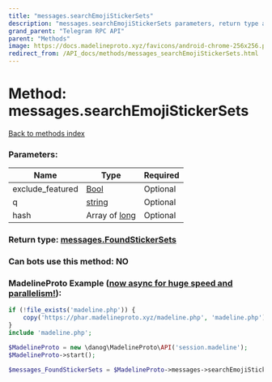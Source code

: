 ```yaml
---
title: "messages.searchEmojiStickerSets"
description: "messages.searchEmojiStickerSets parameters, return type and example"
grand_parent: "Telegram RPC API"
parent: "Methods"
image: https://docs.madelineproto.xyz/favicons/android-chrome-256x256.png
redirect_from: /API_docs/methods/messages_searchEmojiStickerSets.html
---
```

# Method: messages.searchEmojiStickerSets
[Back to methods index](index.html)



### Parameters:

| Name     |    Type       | Required |
|----------|---------------|----------|
|exclude\_featured|[Bool](/API_docs/types/Bool.html) | Optional|
|q|[string](/API_docs/types/string.html) | Optional|
|hash|Array of [long](/API_docs/types/long.html) | Optional|


### Return type: [messages.FoundStickerSets](/API_docs/types/messages.FoundStickerSets.html)

### Can bots use this method: **NO**


### MadelineProto Example ([now async for huge speed and parallelism!](https://docs.madelineproto.xyz/docs/ASYNC.html)):


```php
if (!file_exists('madeline.php')) {
    copy('https://phar.madelineproto.xyz/madeline.php', 'madeline.php');
}
include 'madeline.php';

$MadelineProto = new \danog\MadelineProto\API('session.madeline');
$MadelineProto->start();

$messages_FoundStickerSets = $MadelineProto->messages->searchEmojiStickerSets(exclude_featured: $Bool, q: 'string', hash: [$long, $long], );
```

